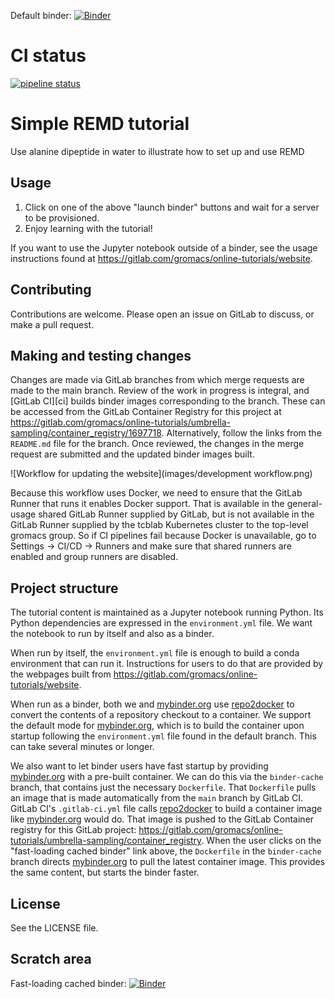 Default binder: [![Binder](https://mybinder.org/badge_logo.svg)](https://mybinder.org/v2/gl/gromacs%2Fonline-tutorials%2Fsimple-remd/main?filepath=tutorial.ipynb)

# CI status

[![pipeline status](https://gitlab.com/gromacs/online-tutorials/simple-remd/badges/main/pipeline.svg)](https://gitlab.com/gromacs/online-tutorials/simple-remd/-/commits/main)

# Simple REMD tutorial

Use alanine dipeptide in water to illustrate how to set up and use REMD

## Usage

1. Click on one of the above "launch binder" buttons and wait for a server to
   be provisioned.
2. Enjoy learning with the tutorial!

If you want to use the Jupyter notebook outside of a binder, see the usage instructions found at https://gitlab.com/gromacs/online-tutorials/website.

## Contributing

Contributions are welcome.
Please open an issue on GitLab to discuss, or make a pull request.

## Making and testing changes

Changes are made via GitLab branches from which merge requests are made to the main branch.
Review of the work in progress is integral, and [GitLab CI][ci] builds binder images corresponding to the branch.
These can be accessed from the GitLab Container Registry for this project at https://gitlab.com/gromacs/online-tutorials/umbrella-sampling/container_registry/1697718.
Alternatively, follow the links from the `README.md` file for the branch.
Once reviewed, the changes in the merge request are submitted and the updated binder images built.

![Workflow for updating the website](images/development workflow.png)

Because this workflow uses Docker, we need to ensure that the GitLab Runner that runs it enables Docker support.
That is available in the general-usage shared GitLab Runner supplied by GitLab, but is not available in
the GitLab Runner supplied by the tcblab Kubernetes cluster to the top-level gromacs group.
So if CI pipelines fail because Docker is unavailable, go to Settings -> CI/CD -> Runners and make sure
that shared runners are enabled and group runners are disabled.

## Project structure

The tutorial content is maintained as a Jupyter notebook running Python.
Its Python dependencies are expressed in the `environment.yml` file.
We want the notebook to run by itself and also as a binder.

When run by itself, the `environment.yml` file is enough to build a conda environment that can run it.
Instructions for users to do that are provided by the webpages built from https://gitlab.com/gromacs/online-tutorials/website.

When run as a binder, both we and [mybinder.org] use [repo2docker] to convert the contents of a repository checkout to a container.
We support the default mode for [mybinder.org], which is to build the container upon startup following the `environment.yml` file found in the default branch.
This can take several minutes or longer.

We also want to let binder users have fast startup by providing [mybinder.org] with a pre-built container.
We can do this via the `binder-cache` branch, that contains just the necessary `Dockerfile`.
That `Dockerfile` pulls an image that is made automatically from the `main` branch by GitLab CI.
GitLab CI's `.gitlab-ci.yml` file calls [repo2docker] to build a container image like [mybinder.org] would do.
That image is pushed to the GitLab Container registry for this GitLab project: https://gitlab.com/gromacs/online-tutorials/umbrella-sampling/container_registry.
When the user clicks on the "fast-loading cached binder" link above, the `Dockerfile` in the `binder-cache` branch directs [mybinder.org] to pull the latest container image.
This provides the same content, but starts the binder faster.

## License

See the LICENSE file.

## Scratch area

Fast-loading cached binder: [![Binder](https://mybinder.org/badge_logo.svg)](https://mybinder.org/v2/gl/gromacs%2Fonline-tutorials%2Fsimple-remd/binder-cache?filepath=tutorial.ipynb)

[repo2docker]: https://repo2docker.readthedocs.io/en/latest/
[mybinder.org]: https://mybinder.org/

